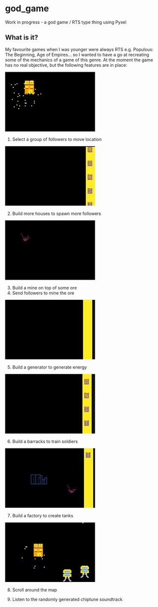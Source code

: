 # god_game
 Work in progress - a god game / RTS type thing using Pyxel
 
 ## What is it?
 
 My favourite games when I was younger were always RTS e.g. Populous: The Beginning, Age of Empires... so I wanted to have a go at recreating some of the mechanics of a game of this genre. At the moment the game has no real objective, but the following features are in place:
 
 ![Moving followers](images/followers.gif)
 
 1. Select a group of followers to move location
 
 ![Houses](images/houses.gif)
 
 2. Build more houses to spawn more followers
 
 ![Mining some ore](images/mine.gif)
 
 3. Build a mine on top of some ore
 4. Send followers to mine the ore
 
 ![Generating NRG](images/generator.gif)
 
 5. Build a generator to generate energy 
 
 ![Soldiers](images/soldiers.gif)

 6. Build a barracks to train soldiers
 
 ![Tanks](images/tanks.gif)
 
 7. Build a factory to create tanks
 
 ![Scrollin'](images/scrolling.gif)
 
 8. Scroll around the map
 
 9. Listen to the randomly generated chiptune soundtrack